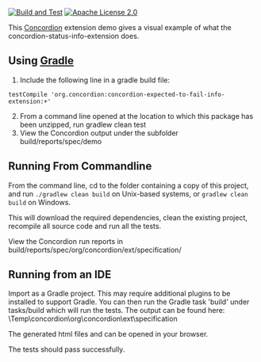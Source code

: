 [![Build and Test](https://github.com/concordion/concordion-status-info-extension-demo/actions/workflows/ci.yml/badge.svg)](https://github.com/concordion/concordion-status-info-extension-demo/actions/workflows/ci.yml)
[![Apache License 2.0](https://img.shields.io/badge/license-Apache%202.0-blue.svg)](http://www.apache.org/licenses/LICENSE-2.0.html)

This [Concordion](www.concordion.org) extension demo gives a visual example of what the concordion-status-info-extension does.


## Using [Gradle](www.gradle.org)

   1. Include the following line in a gradle build file:
   
   ``` testCompile 'org.concordion:concordion-expected-to-fail-info-extension:+' ```
   
   2. From a command line opened at the location to which this package has been unzipped, run gradlew clean test
   3. View the Concordion output under the subfolder build/reports/spec/demo

## Running From Commandline

From the command line, cd to the folder containing a copy of this project, and run
```./gradlew clean build``` on Unix-based systems, or ```gradlew clean build``` on Windows.

This will download the required dependencies, clean the existing project, recompile all source code and run all the tests.

View the Concordion run reports in build/reports/spec/org/concordion/ext/specification/ 


## Running from an IDE

   Import as a Gradle project. This may require additional plugins to be installed to support Gradle.
   You can then run the Gradle task 'build' under tasks/build which will run the tests.
   The output can be found here:
   \Temp\concordion\org\concordion\ext\specification
   
   The generated html files and can be opened in your browser.
   
   The tests should pass successfully.
